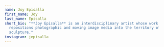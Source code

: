 ```yaml
---
name: Joy Episalla
first_name: Joy
last_name: Episalla
short_bio: "**Joy Episalla** is an interdisciplinary artist whose work
  repositions photographic and moving image media into the territory of
  sculpture."
instagram: jepisalla
---
```

